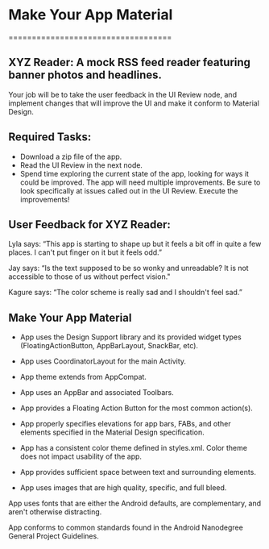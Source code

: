 # Make Your App Material
===================================

## XYZ Reader: A mock RSS feed reader featuring banner photos and headlines. 

Your job will be to take the user feedback in the UI Review node, and implement changes that will improve the UI and make it conform to Material Design.

Required Tasks:
------------------------

* Download a zip file of the app.
* Read the UI Review in the next node.
* Spend time exploring the current state of the app, looking for ways it could be improved. The app will need multiple    improvements. Be sure to look specifically at issues called out in the UI Review.
Execute the improvements!


## User Feedback for XYZ Reader:

Lyla says:
“This app is starting to shape up but it feels a bit off in quite a few places. I can't put finger on it but it feels odd.”

Jay says:
“Is the text supposed to be so wonky and unreadable? It is not accessible to those of us without perfect vision."

Kagure says:
“The color scheme is really sad and I shouldn't feel sad.”

## Make Your App Material

* App uses the Design Support library and its provided widget types (FloatingActionButton, AppBarLayout, SnackBar, etc).

* App uses CoordinatorLayout for the main Activity.

* App theme extends from AppCompat.

* App uses an AppBar and associated Toolbars.

* App provides a Floating Action Button for the most common action(s).

* App properly specifies elevations for app bars, FABs, and other elements specified in the Material Design specification.

* App has a consistent color theme defined in styles.xml. Color theme does not impact usability of the app.

* App provides sufficient space between text and surrounding elements.

* App uses images that are high quality, specific, and full bleed.

App uses fonts that are either the Android defaults, are complementary, and aren't otherwise distracting.

App conforms to common standards found in the Android Nanodegree General Project Guidelines.
